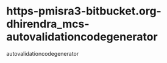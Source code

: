 # https-pmisra3-bitbucket.org-dhirendra_mcs-autovalidationcodegenerator
autovalidationcodegenerator
